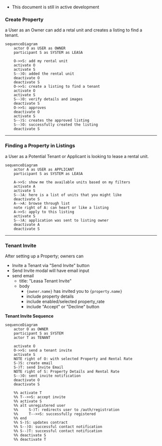 - This document is still in active development

### Create Property

a User as an Owner can add a retal unit and creates a listing to find a tenant.

```mermaid
sequenceDiagram
    actor O as USER as OWNER
    participant S as SYSTEM as LEASA

    O->>S: add my rental unit
    activate O
    activate S
    S--)O: added the rental unit
    deactivate O
    deactivate S
    O->>S: create a listing to find a tenant
    activate O
    activate S
    S--)O: verify details and images
    deactivate S
    O->>S: approves
    deactivate O
    activate S
    S--)S: creates the approved listing
    S--)O: successfully created the listing
    deactivate S
```

---

### Finding a Property in Listings

a User as a Potential Tenant or Applicant is looking to lease a rental unit.

```mermaid
sequenceDiagram
    actor A as USER as APPLICANT
    participant S as SYSTEM as LEASA

    A->>S: show me the available units based on my filters
    activate A
    activate S
    S--)A: here is a list of units that you might like
    deactivate S
    A-->A: browse through list
    note right of A: can heart or like a listing
    A->>S: apply to this listing
    activate S
    S--)A: application was sent to listing owner
    deactivate A
    deactivate S
```

---

### Tenant Invite

After setting up a Property; owners can

- Invite a Tenant via "Send Invite" button
- Send Invite modal will have email input
- send email
  - title: "Leasa Tenant Invite"
  - body
    - `{owner.name}` has invited you to `{property.name}`
    - include property details
    - include enabled/selected property_rate
    - include "Accept" or "Decline" button

**Tenant Invite Sequence**

```mermaid
sequenceDiagram
    actor O as OWNER
    participant S as SYSTEM
    actor T as TENANT

    activate O
    O->>S: send a tenant invite
    activate S
    NOTE right of O: with selected Property and Rental Rate
    S-)S: create email
    S-)T: send Invite Email
    NOTE right of S: Property Details and Rental Rate
    S--)O: sent invite notification
    deactivate O
    deactivate S

    %% activate T
    %% T-->>S: accept invite
    %% activate S
    %% alt unregistered user
    %%     S-)T: redirects user to /auth/registration
    %%     T-->>S: successfully registered
    %% end
    %% S-)S: updates contract
    %% S--)O: successful contact notification
    %% S--)T: successful contact notification
    %% deactivate S
    %% deactivate T
```
